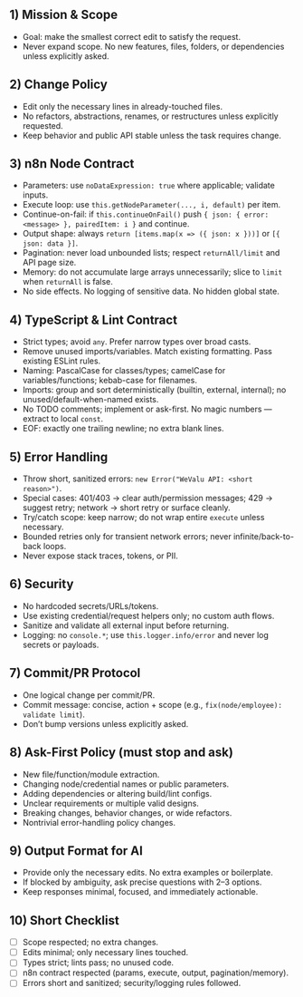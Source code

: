 ## 1) Mission & Scope
- Goal: make the smallest correct edit to satisfy the request.
- Never expand scope. No new features, files, folders, or dependencies unless explicitly asked.

## 2) Change Policy
- Edit only the necessary lines in already-touched files.
- No refactors, abstractions, renames, or restructures unless explicitly requested.
- Keep behavior and public API stable unless the task requires change.

## 3) n8n Node Contract
- Parameters: use `noDataExpression: true` where applicable; validate inputs.
- Execute loop: use `this.getNodeParameter(..., i, default)` per item.
- Continue-on-fail: if `this.continueOnFail()` push `{ json: { error: <message> }, pairedItem: i }` and continue.
- Output shape: always `return [items.map(x => ({ json: x }))]` or `[{ json: data }]`.
- Pagination: never load unbounded lists; respect `returnAll/limit` and API page size.
- Memory: do not accumulate large arrays unnecessarily; slice to `limit` when `returnAll` is false.
- No side effects. No logging of sensitive data. No hidden global state.

## 4) TypeScript & Lint Contract
- Strict types; avoid `any`. Prefer narrow types over broad casts.
- Remove unused imports/variables. Match existing formatting. Pass existing ESLint rules.
- Naming: PascalCase for classes/types; camelCase for variables/functions; kebab-case for filenames.
- Imports: group and sort deterministically (builtin, external, internal); no unused/default-when-named exists.
- No TODO comments; implement or ask-first. No magic numbers — extract to local `const`.
- EOF: exactly one trailing newline; no extra blank lines.

## 5) Error Handling
- Throw short, sanitized errors: `new Error("WeValu API: <short reason>")`.
- Special cases: 401/403 → clear auth/permission messages; 429 → suggest retry; network → short retry or surface cleanly.
- Try/catch scope: keep narrow; do not wrap entire `execute` unless necessary.
- Bounded retries only for transient network errors; never infinite/back-to-back loops.
- Never expose stack traces, tokens, or PII.

## 6) Security
- No hardcoded secrets/URLs/tokens.
- Use existing credential/request helpers only; no custom auth flows.
- Sanitize and validate all external input before returning.
- Logging: no `console.*`; use `this.logger.info/error` and never log secrets or payloads.

## 7) Commit/PR Protocol
- One logical change per commit/PR.
- Commit message: concise, action + scope (e.g., `fix(node/employee): validate limit`).
- Don’t bump versions unless explicitly asked.

## 8) Ask-First Policy (must stop and ask)
- New file/function/module extraction.
- Changing node/credential names or public parameters.
- Adding dependencies or altering build/lint configs.
- Unclear requirements or multiple valid designs.
- Breaking changes, behavior changes, or wide refactors.
- Nontrivial error-handling policy changes.

## 9) Output Format for AI
- Provide only the necessary edits. No extra examples or boilerplate.
- If blocked by ambiguity, ask precise questions with 2–3 options.
- Keep responses minimal, focused, and immediately actionable.

## 10) Short Checklist
- [ ] Scope respected; no extra changes.
- [ ] Edits minimal; only necessary lines touched.
- [ ] Types strict; lints pass; no unused code.
- [ ] n8n contract respected (params, execute, output, pagination/memory).
- [ ] Errors short and sanitized; security/logging rules followed.
